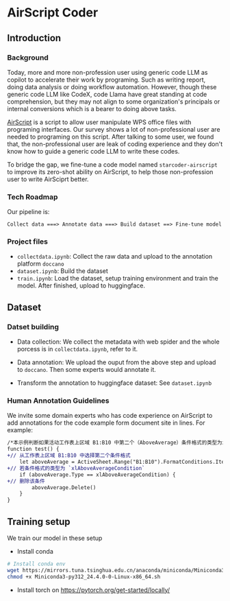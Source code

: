 # AirScript Coder

## Introduction

### Background

Today, more and more non-profession user using generic code LLM as copilot to accelerate their work by programing. Such as writing report, doing data analysis or doing workflow automation. However, though these generic code LLM like CodeX, code Llama have great standing at code comprehension, but they may not align to some organization's principals or internal conversions which is a bearer to doing above tasks. 

[AirScript](https://airsheet.wps.cn/docs/guide/summary.html) is a script to allow user manipulate WPS office files with programing interfaces. Our survey shows a lot of non-professional user are needed to programing on this script. After talking to some user, we found that, the non-professional user are leak of coding experience and they don't know how to guide a generic code LLM to write these codes.

To bridge the gap, we fine-tune a code model named `starcoder-airscript` to improve its zero-shot ability on AirScript, to help those non-profession user to write AirSciprt better.


### Tech Roadmap

Our pipeline is:
```
Collect data ===> Annotate data ===> Build dataset ==> Fine-tune model
```

### Project files

- `collectdata.ipynb`: Collect the raw data and upload to the annotation platform `doccano`
- `dataset.ipynb`: Build the dataset 
- `train.ipynb`: Load the dataset, setup training environment and train the model. After finished, upload to huggingface.

## Dataset

### Datset building

- Data collection: We collect the metadata with web spider and the whole porcess is in `collectdata.ipynb`, refer to it.

- Data annotation: We upload the ouput from the above step and upload to `doccano`. Then some experts would annotate it.

- Transform the annotation to huggingface dataset: See `dataset.ipynb`

### Human Annotation Guidelines

We invite some domain experts who has code experience on AirScript to add annotations for the code example form document site in lines. For example:

```diff
/*本示例判断如果活动工作表上区域 B1:B10 中第二个（AboveAverage）条件格式的类型为xlAboveAverageCondition，则删除该条件格式。*/
function test() {
+// 从工作表上区域 B1:B10 中选择第二个条件格式
    let aboveAverage = ActiveSheet.Range("B1:B10").FormatConditions.Item(2)
+// 若条件格式的类型为 `xlAboveAverageCondition`
    if (aboveAverage.Type == xlAboveAverageCondition) {
+// 删除该条件
        aboveAverage.Delete()
    }
}
```

## Training setup

We train our model in these setup

- Install conda 

```sh
# Install conda env
wget https://mirrors.tuna.tsinghua.edu.cn/anaconda/miniconda/Miniconda3-py312_24.4.0-0-Linux-x86_64.sh
chmod +x Miniconda3-py312_24.4.0-0-Linux-x86_64.sh
```

- Install torch on https://pytorch.org/get-started/locally/